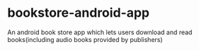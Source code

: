 # bookstore-android-app
An android book store app which lets users download and read books(including audio books provided by publishers)
